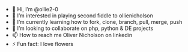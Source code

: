 - 👋 Hi, I’m @ollie2-0
- 👀 I’m interested in playing second fiddle to ollienicholson
- 🌱 I’m currently learning how to fork, clone, branch, pull, merge, push
- 💞️ I’m looking to collaborate on php, python & DE projects
- 📫 How to reach me Oliver Nicholson on linkedin
- ⚡ Fun fact: I love flowers

<!---
ollie2-0/ollie2-0 is a ✨ special ✨ repository because its `README.md` (this file) appears on your GitHub profile.
You can click the Preview link to take a look at your changes.
--->
